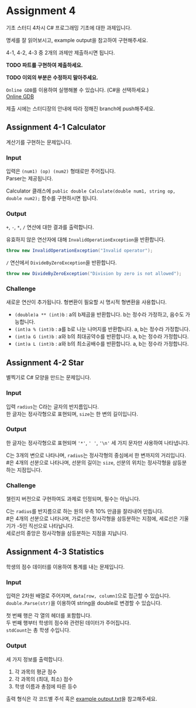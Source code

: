 # Assignment 4
기초 스터디 4차시 C# 프로그래밍 기초에 대한 과제입니다.

명세를 잘 읽어보시고, example output을 참고하여 구현해주세요.

4-1, 4-2, 4-3 중 2개의 과제만 제출하시면 됩니다.

**TODO 파트를 구현하여 제출하세요.**

**TODO 이외의 부분은 수정하지 말아주세요.**

`Online GDB`를 이용하여 실행해볼 수 있습니다. (C#을 선택하세요.)  
[Online GDB](https://www.onlinegdb.com/online_c_compiler)

제출 시에는 스터디장의 안내에 따라 정해진 branch에 push해주세요.

## Assignment 4-1 Calculator

계산기를 구현하는 문제입니다.

### Input

입력은 `(num1) (op) (num2)` 형태로만 주어집니다.  
Parser는 제공됩니다.

Calculator 클래스에 `public double Calculate(double num1, string op, double num2);` 함수를 구현하시면 됩니다.

### Output

`+`, `-`, `*`, `/` 연산에 대한 결과를 출력합니다.

유효하지 않은 연산자에 대해 `InvalidOperationException`을 반환합니다.
```csharp
throw new InvalidOperationException("Invalid operator");
```

`/` 연산에서 `DivideByZeroException`을 반환합니다.
```csharp
throw new DivideByZeroException("Division by zero is not allowed");
```

### Challenge

새로운 연산이 추가됩니다. 형변환이 필요할 시 명시적 형변환을 사용합니다.

- `(double)a ** (int)b` : a의 b제곱을 반환합니다. b는 정수라 가정하고, 음수도 가능합니다.
- `(int)a % (int)b` : a를 b로 나눈 나머지를 반환합니다. a, b는 정수라 가정합니다.
- `(int)a G (int)b` : a와 b의 최대공약수를 반환합니다. a, b는 정수라 가정합니다.
- `(int)a L (int)b` : a와 b의 최소공배수를 반환합니다. a, b는 정수라 가정합니다.

## Assignment 4-2 Star

별찍기로 C# 모양을 만드는 문제입니다.

### Input

입력 `radius`는 C라는 글자의 반지름입니다.  
한 글자는 정사각형으로 표현되며, `size`는 한 변의 길이입니다.

### Output

한 글자는 정사각형으로 표현되며 `'*'`, `' '`, `'\n'` 세 가지 문자만 사용하여 나타냅니다.

C는 3개의 변으로 나타나며, `radius`는 정사각형의 중심에서 한 변까지의 거리입니다.  
#은 4개의 선분으로 나타나며, 선분의 길이는 `size`, 선분의 위치는 정사각형을 삼등분하는 지점입니다.

### Challenge

챌린지 버전으로 구현하여도 과제로 인정되며, 필수는 아닙니다.

C는 `radius`를 반지름으로 하는 원의 우측 10% 만큼을 잘라내어 만듭니다.  
#은 4개의 선분으로 나타나며, 가로선은 정사각형을 삼등분하는 지점에, 세로선은 기울기가 -5인 직선으로 나타납니다.  
세로선의 중앙은 정사각형을 삼등분하는 지점을 지납니다.

## Assignment 4-3 Statistics

학생의 점수 데이터를 이용하여 통계를 내는 문제입니다.

### Input

입력은 2차원 배열로 주어지며, `data[row, column]`으로 접근할 수 있습니다.  
`double.Parse(str)`을 이용하여 string을 double로 변경할 수 있습니다.

첫 번째 행은 각 열의 헤더를 포함합니다.  
두 번째 행부터 학생의 점수와 관련된 데이터가 주어집니다.  
`stdCount`는 총 학생 수입니다.

### Output

세 가지 정보를 출력합니다.

1. 각 과목의 평균 점수
2. 각 과목의 (최대, 최소) 점수
3. 학생 이름과 총점에 따른 등수

출력 형식은 각 코드별 주석 혹은 [example output.txt](https://github.com/KU-CATDOG/2024-2_study_assignment/blob/main/assignment4/example_output.txt)을 참고해주세요.

